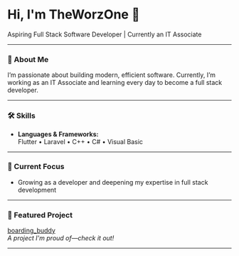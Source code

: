 # Hi, I'm TheWorzOne 👋

Aspiring Full Stack Software Developer | Currently an IT Associate

---

### 🚀 About Me

I’m passionate about building modern, efficient software. Currently, I’m working as an IT Associate and learning every day to become a full stack developer.

---

### 🛠️ Skills

- **Languages & Frameworks:**  
  Flutter • Laravel • C++ • C# • Visual Basic

---

### 🌱 Current Focus

- Growing as a developer and deepening my expertise in full stack development

---

### 📌 Featured Project

[boarding_buddy](https://github.com/TheWorzOne/boarding_buddy)  
*A project I'm proud of—check it out!*

---

<!-- Minimal look: no social links, no stats cards, just clean and focused. -->
